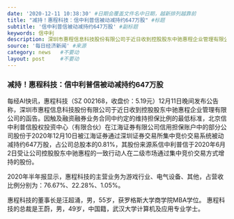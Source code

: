 ```yaml
---
date: '2020-12-11 10:38:30' #日期会覆盖文件名中日期，越新排列越靠前
title: "减持！惠程科技：信中利普信被动减持约647万股" #标题
subtitle: '信中利普信被动减持约647万股' #副标题
keywords: 信中利
description: 深圳市惠程信息科技股份有限公司于近日收到控股股东中驰惠程企业管理有限公司的函告。
source: '每日经济新闻' #来源
category: news   #不要动
layout: post     #不要动
---
```


### 减持！惠程科技：信中利普信被动减持约647万股

每经AI快讯，惠程科技（SZ 002168，收盘价：5.19元）12月11日晚间发布公告称，深圳市惠程信息科技股份有限公司于近日收到控股股东中驰惠程企业管理有限公司的函告。因触及融资融券业务合同中约定的维持担保比例的最低标准，北京信中利普信股权投资中心（有限合伙）在江海证券有限公司信用担保账户中的部分公司股份于2020年12月10日被江海证券通过深圳证券交易所集中竞价交易系统被动减持约647万股，占公司总股本的0.81%，其股份来源系信中利普信于2020年6月2日受让公司控股股东中驰惠程的一致行动人在二级市场通过集中竞价交易方式增持的股份。

2020年半年报显示，惠程科技的主营业务为游戏行业、电气设备、其他，占营收比例分别为：76.67%、22.28%、1.05%。

惠程科技的董事长是汪超涌，男，55岁，获罗格斯大学商学院MBA学位。 惠程科技的总裁是王蔚，男，49岁，中国籍，武汉大学计算机及应用专业学士。

